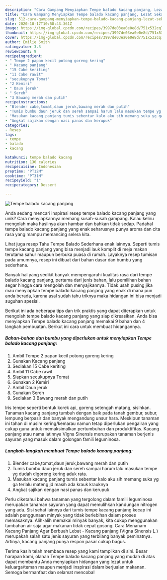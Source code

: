 ```yaml
---
description: "Cara Gampang Menyiapkan Tempe balado kacang panjang, Lezat Sekali"
title: "Cara Gampang Menyiapkan Tempe balado kacang panjang, Lezat Sekali"
slug: 512-cara-gampang-menyiapkan-tempe-balado-kacang-panjang-lezat-sekali
date: 2020-10-17T10:58:43.361Z
image: https://img-global.cpcdn.com/recipes/3997de03ea0e0e8d/751x532cq70/tempe-balado-kacang-panjang-foto-resep-utama.jpg
thumbnail: https://img-global.cpcdn.com/recipes/3997de03ea0e0e8d/751x532cq70/tempe-balado-kacang-panjang-foto-resep-utama.jpg
cover: https://img-global.cpcdn.com/recipes/3997de03ea0e0e8d/751x532cq70/tempe-balado-kacang-panjang-foto-resep-utama.jpg
author: Emilie Smith
ratingvalue: 3.3
reviewcount: 9
recipeingredient:
- " Tempe 2 papan kecil potong goreng kering"
- " Kacang panjang"
- "15 Cabe keriting"
- "11 Cabe rawit"
- "secukupnya Tomat"
- "2 Kemiri"
- " Daun jeruk"
- " Sereh"
- "3 Bawang merah dan putih"
recipeinstructions:
- "Blender cabe,tomat,daun jeruk,bawang merah dan putih"
- "Tumis bumbu daun jeruk dan sereh sampai harum lalu masukan tempe yg dudah digoreng kering aduk rata."
- "Masukan kacang panjang tumis sebentar kalo aku sih memang suka yg ga terlalu mateng jd masih ada krauk krauknya"
- "Angkat sajikan dengan nasi panas dan kerupuk"
categories:
- Resep
tags:
- tempe
- balado
- kacang

katakunci: tempe balado kacang 
nutrition: 136 calories
recipecuisine: Indonesian
preptime: "PT12M"
cooktime: "PT31M"
recipeyield: "1"
recipecategory: Dessert

---
```



![Tempe balado kacang panjang](https://img-global.cpcdn.com/recipes/3997de03ea0e0e8d/751x532cq70/tempe-balado-kacang-panjang-foto-resep-utama.jpg)

Anda sedang mencari inspirasi resep tempe balado kacang panjang yang unik? Cara menyiapkannya memang susah-susah gampang. Kalau keliru mengolah maka hasilnya akan hambar dan bahkan tidak sedap. Padahal tempe balado kacang panjang yang enak seharusnya punya aroma dan cita rasa yang mampu memancing selera kita.

Lihat juga resep Tahu Tempe Balado Sederhana enak lainnya. Seperti tumis tempe kacang panjang yang bisa menjadi lauk komplit di meja makan terutama sahur maupun berbuka puasa di rumah. Layaknya resep tumisan pada umumnya, resep ini dibuat dari bahan dasar dan bumbu yang sederhana.

Banyak hal yang sedikit banyak mempengaruhi kualitas rasa dari tempe balado kacang panjang, pertama dari jenis bahan, lalu pemilihan bahan segar hingga cara mengolah dan menyajikannya. Tidak usah pusing jika mau menyiapkan tempe balado kacang panjang yang enak di mana pun anda berada, karena asal sudah tahu triknya maka hidangan ini bisa menjadi suguhan spesial.


Berikut ini ada beberapa tips dan trik praktis yang dapat diterapkan untuk mengolah tempe balado kacang panjang yang siap dikreasikan. Anda bisa menyiapkan Tempe balado kacang panjang memakai 9 bahan dan 4 langkah pembuatan. Berikut ini cara untuk membuat hidangannya.

<!--inarticleads1-->

##### Bahan-bahan dan bumbu yang diperlukan untuk menyiapkan Tempe balado kacang panjang:

1. Ambil  Tempe 2 papan kecil potong goreng kering
1. Gunakan  Kacang panjang
1. Sediakan 15 Cabe keriting
1. Ambil 11 Cabe rawit
1. Siapkan secukupnya Tomat
1. Gunakan 2 Kemiri
1. Ambil  Daun jeruk
1. Gunakan  Sereh
1. Sediakan 3 Bawang merah dan putih


Iris tempe seperti bentuk korek api, goreng setengah matang, sisihkan. Tanaman kacang panjang tumbuh dengan baik pada tanah gembur, subur, lempung berpasir dan banyak mengandung unsur hara. Meskipun tanaman ini tahan di musim kering/kemarau namun tetap diperlukan pengairan yang cukup guna untuk memaksimalkan pertumbuhan dan produktifitas. Kacang panjang atau nama latinnya Vigna Sinensis merupakan tanaman berjenis sayuran yang masuk dalam golongan famili leguminosa. 

<!--inarticleads2-->

##### Langkah-langkah membuat Tempe balado kacang panjang:

1. Blender cabe,tomat,daun jeruk,bawang merah dan putih
1. Tumis bumbu daun jeruk dan sereh sampai harum lalu masukan tempe yg dudah digoreng kering aduk rata.
1. Masukan kacang panjang tumis sebentar kalo aku sih memang suka yg ga terlalu mateng jd masih ada krauk krauknya
1. Angkat sajikan dengan nasi panas dan kerupuk


Perlu diketahui bahwa tanaman yang tergolong dalam famili leguminosa merupakan tanaman sayuran yang dapat memulihkan kandungan nitrogen yang ada. Sisi sehat lainnya dari tumis tempe kacang panjang kecap ini adalah penggunaan minyak yang tidak berlebihan dalam proses memasaknya. Alih-alih memakai minyak banyak, kita cukup menggunakan tambahan air saja agar makanan tidak cepat gosong. Cara Menanam Kacang Panjang Agar Berbuah Lebat - Kacang panjang (Vigna Sinensis L.) merupakah salah satu jenis sayuran yang terbilang banyak peminatnya. Artinya, kacang panjang punya respon pasar cukup bagus. 

Terima kasih telah membaca resep yang kami tampilkan di sini. Besar harapan kami, olahan Tempe balado kacang panjang yang mudah di atas dapat membantu Anda menyiapkan hidangan yang lezat untuk keluarga/teman maupun menjadi inspirasi dalam berjualan makanan. Semoga bermanfaat dan selamat mencoba!
